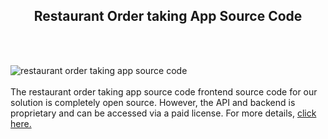 <h2 style="text-align:center">Restaurant Order taking App Source Code</h2><br/><br/>

![restaurant order taking app source code](https://admin.ninjascode.com/wp-content/uploads/2025/repoImages/Raymond/4.webp) <br/><br/>The restaurant order taking app source code frontend source code for our solution is completely open source. However, the API and backend is proprietary and can be accessed via a paid license. For more details, <a href="https://enatega.com/?utm_source=github&utm_medium=repo&utm_campaign=raymond-restaurant-order-taking-app-source-code" target="_blank">click here.</a>
